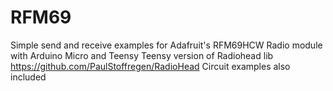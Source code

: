 # RFM69

Simple send and receive examples for Adafruit's RFM69HCW Radio module with Arduino Micro and Teensy 
Teensy version of Radiohead lib https://github.com/PaulStoffregen/RadioHead
Circuit examples also included
